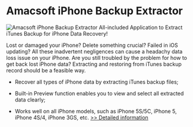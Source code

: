 # Amacsoft iPhone Backup Extractor
![Amacsoft iPhone Backup Extractor](https://mycommerce.akamaized.net/api/pimages/P300924615/BIG/300924615.PNG)
All-included Application to Extract iTunes Backup for iPhone Data Recovery!

Lost or damaged your iPhone? Delete something crucial? Failed in iOS updating? All these inadvertent negligences can cause a headachy data loss issue on your iPhone. Are you still troubled by the problem for how to get back lost iPhone data? Extracting and restoring from iTunes backup record should be a feasible way.

* Recover all types of iPhone data by extracting iTunes backup files;

* Built-in Preview function enables you to view and select all extracted data clearly;

* Works well on all iPhone models, such as iPhone 5S/5C, iPhone 5, iPhone 4S/4, iPhone 3GS, etc.
[>> Detailed information](https://secure.shareit.com/shareit/product.html?productid=300924615&affiliateid=200057808)